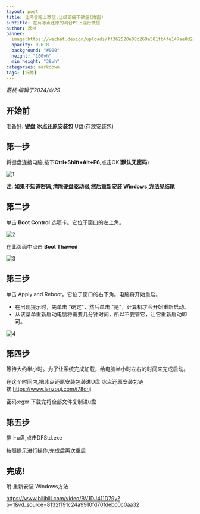 ```yaml
---
layout: post
title: 让鸿合跑上微信,让级部痛不欲生(附图)
subtitle: 在有冰点还原的鸿合PC上运行微信
author: 荔枝
banner:
  image:https://wechat.design/uploads/ff362520e08c269a581fb4fe147ae0d2/%E5%BE%AE%E4%BF%A1%E6%8B%9B%E7%89%8C.jpg
  opacity: 0.618
  background: "#000"
  height: "100vh"
  min_height: "38vh"
categories: markdown
tags: [折腾]
---
```


*荔枝 编辑于2024/4/29*

## 开始前

准备好: **键盘** **冰点还原安装包**  U盘(存放安装包)

## 第一步

将键盘连接电脑,按下**Ctrl+Shift+Alt+F6**,点击OK(**默认无密码**)

![1](https://www.wikihow.com/images/thumb/4/4a/Uninstall-Deep-Freeze-Step-3-Version-4.jpg/v4-460px-Uninstall-Deep-Freeze-Step-3-Version-4.jpg.webp)

**注: 如果不知道密码,清除硬盘驱动器,然后重新安装 Windows,方法见结尾**

## 第二步

单击 **Boot Control** 选项卡。它位于窗口的左上角。

![2](https://www.wikihow.com/images/thumb/1/19/Uninstall-Deep-Freeze-Step-4-Version-3.jpg/v4-460px-Uninstall-Deep-Freeze-Step-4-Version-3.jpg.webp)

在此页面中点击 **Boot Thawed**

![3](https://www.wikihow.com/images/thumb/d/df/Uninstall-Deep-Freeze-Step-5-Version-3.jpg/v4-460px-Uninstall-Deep-Freeze-Step-5-Version-3.jpg.webp)

## 第三步


单击 Apply and Reboot。它位于窗口的右下角。电脑将开始重启。

- 在出现提示时，先单击 "确定"，然后单击 "是"，计算机才会开始重新启动。
- 从该菜单重新启动电脑将需要几分钟时间，所以不要管它，让它重新启动即可。

![4](https://www.wikihow.com/images/thumb/1/11/Uninstall-Deep-Freeze-Step-6-Version-3.jpg/v4-460px-Uninstall-Deep-Freeze-Step-6-Version-3.jpg.webp)

## 第四步

等待大约半小时。为了让系统完成加载，给电脑半小时左右的时间来完成启动。

在这个时间内,把冰点还原安装包装进U盘     冰点还原安装包链接:https://www.lanzouj.com/i78orij

密码:egxr   下载完将全部文件复制进u盘

## 第五步

插上u盘,点击DFStd.exe

按照提示进行操作,完成后再次重启

## 完成!

附:重新安装 Windows方法

https://www.bilibili.com/video/BV1DJ411D79y?p=1&vd_source=8132f191c24a9910fd70fdebc0c0aa32




